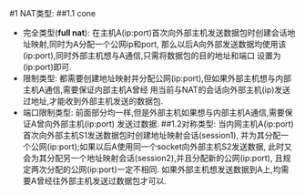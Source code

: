 #1 NAT类型:
##1.1 cone  
- 完全类型(**full nat**):
			在主机A(ip:port)首次向外部主机发送数据包时创建会话地址映射,同时为A分配一个公网ip和port,
			那么以后A向外部发送数据均使用该(ip:port),同时外部主机想与A通信,只需将数据包的目的地址和端口
			设置为(ip:port)即可.
- 限制类型:
			都需要创建地址映射并分配公网(ip:port),但如果外部主机想与内部主机A通信,需要保证内部主机A曾经
			用当前与NAT的会话向外部主机(ip)发送过地址,才能收到外部主机发送的数据包.
- 端口限制类型:
			前面部分均一样,但是外部主机如果想与内部主机A通信,需要保证A曾向外部主机(ip:port)
			发送过数据.
##1.2对称类型:
		当内网主机A(ip:port)首次向外部主机S1发送数据包时创建地址映射会话(session1),
		并为其分配一个公网(ip:port);如果以后A使用同一个socket向外部主机S2发送数据,
		此时又会为其分配另一个地址映射会话(session2),并且分配新的公网(ip:port),
		且规定两次分配的公网(ip:port)一定不相同.
		如果外部主机想发送数据到A上,均需要A曾经往外部主机发送过数据包才可以.
